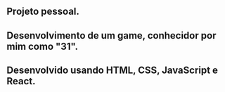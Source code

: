 ## Projeto pessoal.
## Desenvolvimento de um game, conhecidor por mim como "31".
## Desenvolvido usando HTML, CSS, JavaScript e React.
